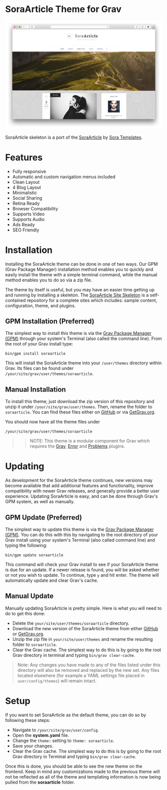# SoraArticle Theme for Grav

![SoraArticle](assets/readme_1.png)

SoraArticle skeleton is a port of the [SoraArticle](http://sora-article-soratemplates.blogspot.com/) by [Sora Templates](http://www.soratemplates.com/).

# Features

* Fully responsive
* Automatic and custom navigation menus included
* Clean Layout
* 4 Blog Layout
* Minimalistic
* Social Sharing
* Retina Ready
* Browser Compatibility
* Supports Video
* Supports Audio
* Ads Ready
* SEO Friendly

# Installation

Installing the SoraArticle theme can be done in one of two ways. Our GPM (Grav Package Manager) installation method enables you to quickly and easily install the theme with a simple terminal command, while the manual method enables you to do so via a zip file.

The theme by itself is useful, but you may have an easier time getting up and running by installing a skeleton. The [SoraArticle Site Skeleton](https://github.com/getgrav/grav-skeleton-soraarticle-blog) is a self-contained repository for a complete sites which includes: sample content, configuration, theme, and plugins.

## GPM Installation (Preferred)

The simplest way to install this theme is via the [Grav Package Manager (GPM)](http://learn.getgrav.org/advanced/grav-gpm) through your system's Terminal (also called the command line).  From the root of your Grav install type:

    bin/gpm install soraarticle

This will install the SoraArticle theme into your `/user/themes` directory within Grav. Its files can be found under `/your/site/grav/user/themes/soraarticle`.

## Manual Installation

To install this theme, just download the zip version of this repository and unzip it under `/your/site/grav/user/themes`. Then, rename the folder to `soraarticle`. You can find these files either on [GitHub](https://github.com/getgrav/grav-theme-soraarticle) or via [GetGrav.org](http://getgrav.org/downloads/themes).

You should now have all the theme files under

    /your/site/grav/user/themes/soraarticle

>> NOTE: This theme is a modular component for Grav which requires the [Grav](http://github.com/getgrav/grav), [Error](https://github.com/getgrav/grav-theme-error) and [Problems](https://github.com/getgrav/grav-plugin-problems) plugins.

# Updating

As development for the SoraArticle theme continues, new versions may become available that add additional features and functionality, improve compatibility with newer Grav releases, and generally provide a better user experience. Updating SoraArticle is easy, and can be done through Grav's GPM system, as well as manually.

## GPM Update (Preferred)

The simplest way to update this theme is via the [Grav Package Manager (GPM)](http://learn.getgrav.org/advanced/grav-gpm). You can do this with this by navigating to the root directory of your Grav install using your system's Terminal (also called command line) and typing the following:

    bin/gpm update soraarticle

This command will check your Grav install to see if your SoraArticle theme is due for an update. If a newer release is found, you will be asked whether or not you wish to update. To continue, type `y` and hit enter. The theme will automatically update and clear Grav's cache.

## Manual Update

Manually updating SoraArticle is pretty simple. Here is what you will need to do to get this done:

* Delete the `your/site/user/themes/soraarticle` directory.
* Download the new version of the SoraArticle theme from either [GitHub](https://github.com/getgrav/grav-theme-soraarticle) or [GetGrav.org](http://getgrav.org/downloads/themes).
* Unzip the zip file in `your/site/user/themes` and rename the resulting folder to `soraarticle`.
* Clear the Grav cache. The simplest way to do this is by going to the root Grav directory in terminal and typing `bin/grav clear-cache`.

> Note: Any changes you have made to any of the files listed under this directory will also be removed and replaced by the new set. Any files located elsewhere (for example a YAML settings file placed in `user/config/themes`) will remain intact.

# Setup

If you want to set SoraArticle as the default theme, you can do so by following these steps:

* Navigate to `/your/site/grav/user/config`.
* Open the **system.yaml** file.
* Change the `theme:` setting to `theme: soraarticle`.
* Save your changes.
* Clear the Grav cache. The simplest way to do this is by going to the root Grav directory in Terminal and typing `bin/grav clear-cache`.

Once this is done, you should be able to see the new theme on the frontend. Keep in mind any customizations made to the previous theme will not be reflected as all of the theme and templating information is now being pulled from the **soraarticle** folder.
